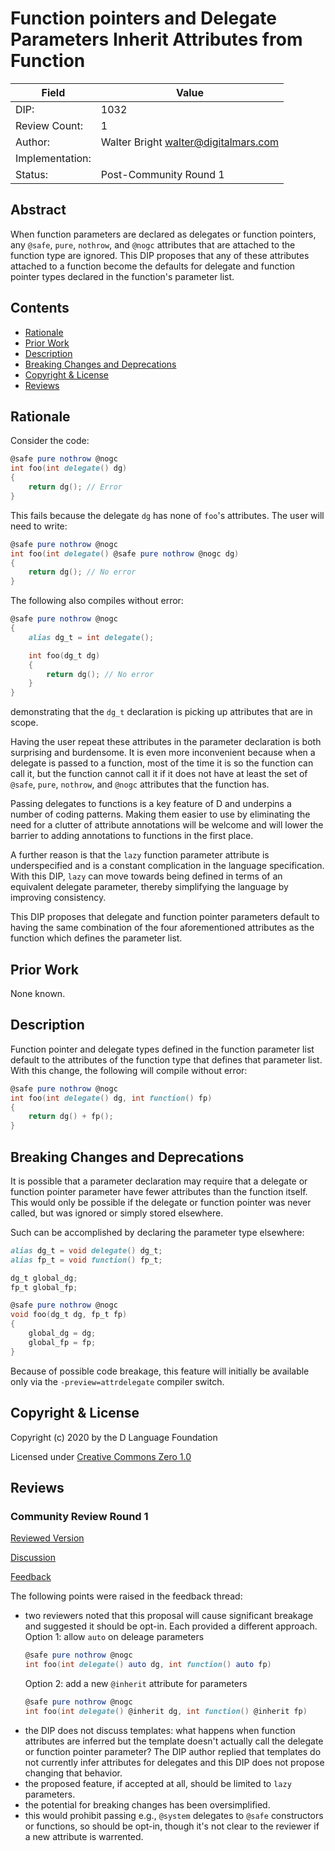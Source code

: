 # Function pointers and Delegate Parameters Inherit Attributes from Function

| Field           | Value                                                           |
|-----------------|-----------------------------------------------------------------|
| DIP:            | 1032                                                            |
| Review Count:   | 1                                                               |
| Author:         | Walter Bright walter@digitalmars.com                            |
| Implementation: |                                                                 |
| Status:         | Post-Community Round 1                                          |

## Abstract

When function parameters are declared as delegates or function pointers, any `@safe`, `pure`,
`nothrow`, and `@nogc` attributes that are attached to the function type are ignored.
This DIP proposes that any of these attributes attached to a function
become the defaults for delegate and function pointer types declared in the function's parameter list.


## Contents
* [Rationale](#rationale)
* [Prior Work](#prior-work)
* [Description](#description)
* [Breaking Changes and Deprecations](#breaking-changes-and-deprecations)
* [Copyright & License](#copyright--license)
* [Reviews](#reviews)

## Rationale

Consider the code:

```d
@safe pure nothrow @nogc
int foo(int delegate() dg)
{
    return dg(); // Error
}
```

This fails because the delegate `dg` has none of `foo`'s attributes. The user
will need to write:
```d
@safe pure nothrow @nogc
int foo(int delegate() @safe pure nothrow @nogc dg)
{
    return dg(); // No error
}
```

The following also compiles without error:
```d
@safe pure nothrow @nogc
{
    alias dg_t = int delegate();

    int foo(dg_t dg)
    {
        return dg(); // No error
    }
}
```

demonstrating that the `dg_t` declaration is picking up attributes that
are in scope.

Having the user repeat these attributes in the parameter declaration is
both surprising and burdensome. It is even more inconvenient because when a delegate
is passed to a function, most of the time it is so the function can call it,
but the function cannot call it if it does not have at least the set of
`@safe`, `pure`, `nothrow`, and `@nogc` attributes that the function has.

Passing delegates to functions is a key feature of D and underpins a number of
coding patterns. Making them easier to use by eliminating the need for a clutter
of attribute annotations will be welcome and will lower the barrier to adding
annotations to functions in the first place.

A further reason is that the `lazy` function parameter attribute is underspecified
and is a constant complication in the language specification. With this DIP, `lazy`
can move towards being defined in terms of an equivalent delegate parameter,
thereby simplifying the language by improving consistency.

This DIP proposes that delegate and function pointer parameters default to having
the same combination of the four aforementioned attributes as the function which
defines the parameter list.

## Prior Work

None known.


## Description

Function pointer and delegate types defined in the function parameter list default
to the attributes of the function type that defines that parameter list.
With this change, the following will compile without error:
```d
@safe pure nothrow @nogc
int foo(int delegate() dg, int function() fp)
{
    return dg() + fp();
}
```


## Breaking Changes and Deprecations

It is possible that a parameter declaration may require that a delegate or function pointer
parameter have fewer attributes than the function itself. This would only be possible if the
delegate or function pointer was never called, but was ignored or simply stored elsewhere.

Such can be accomplished by declaring the parameter type elsewhere:

```d
alias dg_t = void delegate() dg_t;
alias fp_t = void function() fp_t;

dg_t global_dg;
fp_t global_fp;

@safe pure nothrow @nogc
void foo(dg_t dg, fp_t fp)
{
    global_dg = dg;
    global_fp = fp;
}
```

Because of possible code breakage, this feature will initially be available only via
the `-preview=attrdelegate` compiler switch.

## Copyright & License
Copyright (c) 2020 by the D Language Foundation

Licensed under [Creative Commons Zero 1.0](https://creativecommons.org/publicdomain/zero/1.0/legalcode.txt)

## Reviews
### Community Review Round 1

[Reviewed Version](https://github.com/dlang/DIPs/blob/0c99bd854302ade3e6833080410e9050fddec346/DIPs/DIP1032.md)

[Discussion](https://forum.dlang.org/post/ovllntpiebixbtrbiuxj@forum.dlang.org)

[Feedback](https://forum.dlang.org/post/tkosvxedhztfjxsxtkdm@forum.dlang.org)

The following points were raised in the feedback thread:

* two reviewers noted that this proposal will cause significant breakage and suggested it should be opt-in. Each provided a different approach.
    Option 1: allow `auto` on deleage parameters
    ```d
    @safe pure nothrow @nogc
    int foo(int delegate() auto dg, int function() auto fp)
    ```
    Option 2: add a new `@inherit` attribute for parameters
    ```d
    @safe pure nothrow @nogc
    int foo(int delegate() @inherit dg, int function() @inherit fp)
    ```
* the DIP does not discuss templates: what happens when function attributes are inferred but the template doesn't actually call the delegate or function pointer parameter? The DIP author replied that templates do not currently infer attributes for delegates and this DIP does not propose changing that behavior.
* the proposed feature, if accepted at all, should be limited to `lazy` parameters.
* the potential for breaking changes has been oversimplified.
* this would prohibit passing e.g., `@system` delegates to `@safe` constructors or functions, so should be opt-in, though it's not clear to the reviewer if a new attribute is warrented.
